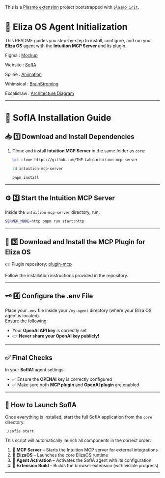 This is a [Plasmo extension](https://docs.plasmo.com/) project bootstrapped with [`plasmo init`](https://www.npmjs.com/package/plasmo).

# 🚀 Eliza OS Agent Initialization

This README guides you step-by-step to install, configure, and run your **Eliza OS** agent with the **Intuition MCP Server** and its plugin.

Figma : [Mockup](https://www.figma.com/design/UnJdCYeVVmA4WVzFVRb5x6/SofIA-final?m=auto&t=HaHvGlczPhbXmKwU-6)

Website : [SofIA](https://sofia.intuition.box)

Spline : [Animation](https://app.spline.design/file/36ec7513-df36-4e36-854b-56f87834778e)

Whimsical : [BrainStroming](https://whimsical.com/mockup-SURS8uWMVKKPDyG3YpDyXM)

Excalidraw : [Architecture Diagram](https://excalidraw.com/#json=tG7xgP3exjVuxdaJa7LIc,0JtKsBw_ULTjjwv_ORmaCA)


---

# 🧠 SofIA Installation Guide

## 📥 1️⃣ Download and Install Dependencies

1. Clone and install **Intuition MCP Server** in the same folder as `core`:
   ```bash
   git clone https://github.com/THP-Lab/intuition-mcp-server

   cd intuition-mcp-server

   pnpm install
   ```

---

## ⚙️ 2️⃣ Start the **Intuition MCP Server**

Inside the `intuition-mcp-server` directory, run:
```bash
SERVER_MODE=http pnpm run start:http
```

---

## 🔌 3️⃣ Download and Install the **MCP Plugin** for **Eliza OS**

👉 Plugin repository: [plugin-mcp](https://github.com/elizaos-plugins/plugin-mcp)

Follow the installation instructions provided in the repository.

---

## 🗝️ 4️⃣ Configure the **.env** File

Place your `.env` file inside your `/my-agent` directory (where your Eliza OS agent is located).  
Ensure the following:

- Your **OpenAI API key** is correctly set  
- 👉 **Never share your OpenAI key publicly!**

---

## ✅ Final Checks

In your **SofIA1** agent settings:

- ✅ Ensure the **OPENAI** key is correctly configured  
- ✅ Make sure both **MCP plugin** and **OpenAI plugin** are enabled  

---

## 🚀 How to Launch SofIA

Once everything is installed, start the full SofIA application from the `core` directory:

```bash
./sofia start
```

This script will automatically launch all components in the correct order:

1. 🛜 **MCP Server** – Starts the Intuition MCP server for external integrations  
2. 💁 **ElizaOS** – Launches the core ElizaOS runtime  
3. 🤖 **Agent Activation** – Activates the SofIA agent with its configuration  
4. 📱 **Extension Build** – Builds the browser extension (with visible progress)

---



